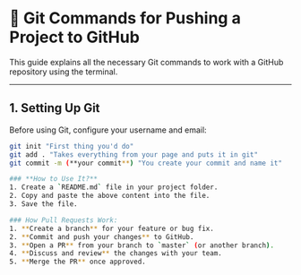 # 🚀 Git Commands for Pushing a Project to GitHub

This guide explains all the necessary Git commands to work with a GitHub repository using the terminal.

---

## 1. Setting Up Git  
Before using Git, configure your username and email:

```sh
git init "First thing you'd do"
git add . "Takes everything from your page and puts it in git"
git commit -m (**your commit**) "You create your commit and name it"

### **How to Use It?**  
1. Create a `README.md` file in your project folder.  
2. Copy and paste the above content into the file.  
3. Save the file.

### How Pull Requests Work:
1. **Create a branch** for your feature or bug fix.
2. **Commit and push your changes** to GitHub.
3. **Open a PR** from your branch to `master` (or another branch).
4. **Discuss and review** the changes with your team.
5. **Merge the PR** once approved.
 